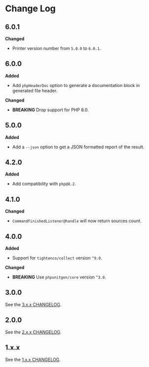 # Change Log

## 6.0.1

**Changed**

- Printer version number from `5.0.0` to `6.0.1`.

## 6.0.0

**Added**

- Add `phpHeaderDoc` option to generate a documentation block in generated file header.

**Changed**

- **BREAKING** Drop support for PHP 8.0.

## 5.0.0

**Added**

- Add a `--json` option to get a JSON formatted report of the result.

## 4.2.0

**Added**

- Add compatibility with `php@8.2`.

## 4.1.0

**Changed**

- `CommandFinishedListener@handle` will now return sources count.

## 4.0.0

**Added**

- Support for `tightenco/collect` version `^9.0`.

**Changed**

- **BREAKING** Use `phpunitgen/core` version `^3.0`.

## 3.0.0

See the [3.x.x CHANGELOG](https://github.com/paul-thebaud/phpunitgen-console/blob/3.x.x/CHANGELOG.md).

## 2.0.0

See the [2.x.x CHANGELOG](https://github.com/paul-thebaud/phpunitgen-console/blob/2.x.x/CHANGELOG.md).

## 1.x.x

See the [1.x.x CHANGELOG](https://github.com/paul-thebaud/phpunitgen-console/blob/1.x.x/CHANGELOG.md).
